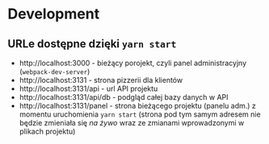 # Development

## URLe dostępne dzięki `yarn start`

- http://localhost:3000 - bieżący porojekt, czyli panel administracyjny (`webpack-dev-server`)
- http://localhost:3131 - strona pizzerii dla klientów
- http://localhost:3131/api - url API projektu
- http://localhost:3131/api/db - podgląd całej bazy danych w API
- http://localhost:3131/panel - strona bieżącego projektu (panelu adm.) z momentu uruchomienia `yarn start` (strona pod tym samym adresem nie będzie zmieniała się *na żywo* wraz ze zmianami wprowadzonymi w plikach projektu)